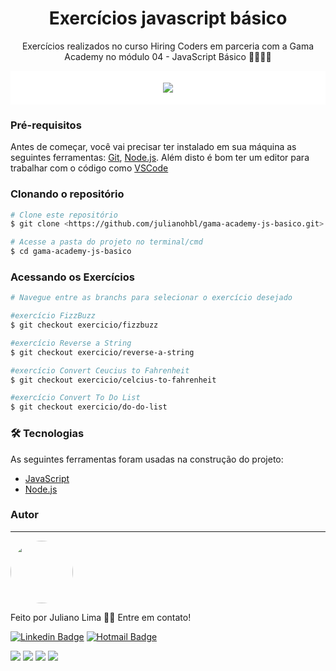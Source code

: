 <h1 align="center">Exercícios javascript básico</h1>

<p align="center">Exercícios realizados no curso Hiring Coders em parceria com a Gama Academy no módulo 04 - JavaScript Básico 🐱‍💻🐱‍💻</p>

<div align="center" style="background:white; padding:5px">

![](https://uploads-ssl.webflow.com/5f2d50967d364984a023dc4c/6092fbd604ec859b1408756c_logo-hc.png)

</div>

### Pré-requisitos

Antes de começar, você vai precisar ter instalado em sua máquina as seguintes ferramentas:
[Git](https://git-scm.com), [Node.js](https://nodejs.org/en/). 
Além disto é bom ter um editor para trabalhar com o código como [VSCode](https://code.visualstudio.com/)

### Clonando o repositório

```bash
# Clone este repositório
$ git clone <https://github.com/julianohbl/gama-academy-js-basico.git>

# Acesse a pasta do projeto no terminal/cmd
$ cd gama-academy-js-basico
```

### Acessando os Exercícios

```bash
# Navegue entre as branchs para selecionar o exercício desejado

#exercício FizzBuzz
$ git checkout exercicio/fizzbuzz

#exercício Reverse a String
$ git checkout exercicio/reverse-a-string

#exercício Convert Ceucius to Fahrenheit
$ git checkout exercicio/celcius-to-fahrenheit

#exercício Convert To Do List
$ git checkout exercicio/do-do-list
```

### 🛠 Tecnologias

As seguintes ferramentas foram usadas na construção do projeto:

- [JavaScript](https://www.javascript.com/)
- [Node.js](https://nodejs.org/en/)

### Autor
---

 <img style="border-radius: 50%;" src="https://avatars.githubusercontent.com/u/15468735?v=4" width="100px;" alt=""/>
 <br />


Feito por Juliano Lima 👋🏽 Entre em contato!

[![Linkedin Badge](https://img.shields.io/badge/-Juliano-blue?style=flat-square&logo=Linkedin&logoColor=white&link=https://www.linkedin.com/in/julianohblima/)](https://www.linkedin.com/in/julianohblima/) 
[![Hotmail Badge](https://img.shields.io/badge/-Hotmail-0078D4?style=flat-square&logo=microsoft-outlook&logoColor=white&link=mailto:julianohbl@hotmail.com)](mailto:julianohbl@hotmail.com)

![](https://img.shields.io/github/license/julianohbl/gama-academy-js-basico)
![](https://img.shields.io/github/stars/julianohbl/gama-academy-js-basico)
![](https://img.shields.io/github/forks/julianohbl/gama-academy-js-basico)
![](https://img.shields.io/github/issues/julianohbl/gama-academy-js-basico)